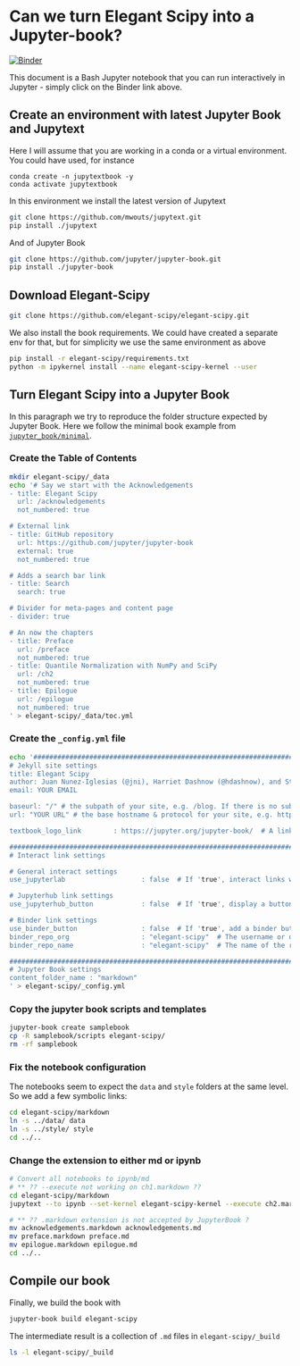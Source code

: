 # Can we turn Elegant Scipy into a Jupyter-book?

[![Binder](https://mybinder.org/badge_logo.svg)](https://mybinder.org/v2/gh/mwouts/jupyter-book-experiments/master?filepath=Elegant_Scipy_as_a_Jupyter_Book.md)

This document is a Bash Jupyter notebook that you can run interactively in Jupyter - simply click on the Binder link above.

## Create an environment with latest Jupyter Book and Jupytext

Here I will assume that you are working in a conda or a virtual environment. You could have used, for instance

```
conda create -n jupytextbook -y
conda activate jupytextbook
```

In this environment we install the latest version of Jupytext

```bash
git clone https://github.com/mwouts/jupytext.git
pip install ./jupytext
```

And of Jupyter Book

```bash
git clone https://github.com/jupyter/jupyter-book.git
pip install ./jupyter-book
```

## Download Elegant-Scipy

```bash
git clone https://github.com/elegant-scipy/elegant-scipy.git
```

We also install the book requirements. We could have created a separate env for that, but for simplicity we use the same environment as above

```bash
pip install -r elegant-scipy/requirements.txt
python -m ipykernel install --name elegant-scipy-kernel --user
```

## Turn Elegant Scipy into a Jupyter Book

In this paragraph we try to reproduce the folder structure expected by Jupyter Book. Here we follow the minimal book example from [`jupyter_book/minimal`](https://github.com/jupyter/jupyter-book/tree/master/jupyter_book/minimal).

### Create the Table of Contents

```bash
mkdir elegant-scipy/_data
echo '# Say we start with the Acknowledgements
- title: Elegant Scipy
  url: /acknowledgements
  not_numbered: true

# External link
- title: GitHub repository
  url: https://github.com/jupyter/jupyter-book
  external: true
  not_numbered: true

# Adds a search bar link
- title: Search
  search: true

# Divider for meta-pages and content page
- divider: true

# An now the chapters
- title: Preface
  url: /preface
  not_numbered: true
- title: Quantile Normalization with NumPy and SciPy
  url: /ch2
  not_numbered: true
- title: Epilogue
  url: /epilogue
  not_numbered: true
' > elegant-scipy/_data/toc.yml
```

### Create the `_config.yml` file

```bash
echo '#######################################################################################
# Jekyll site settings
title: Elegant Scipy
author: Juan Nunez-Iglesias (@jni), Harriet Dashnow (@hdashnow), and Stéfan van der Walt (@stefanv)
email: YOUR EMAIL

baseurl: "/" # the subpath of your site, e.g. /blog. If there is no subpath for your site, use an empty string ""
url: "YOUR URL" # the base hostname & protocol for your site, e.g. http://example.com

textbook_logo_link        : https://jupyter.org/jupyter-book/  # A link for the logo.

#######################################################################################
# Interact link settings

# General interact settings
use_jupyterlab                   : false  # If 'true', interact links will use JupyterLab as the interface

# Jupyterhub link settings
use_jupyterhub_button            : false  # If 'true', display a button that will direct users to a JupyterHub (that you provide)

# Binder link settings
use_binder_button                : false  # If 'true', add a binder button for interactive links
binder_repo_org                  : "elegant-scipy"  # The username or organization that owns this repository
binder_repo_name                 : "elegant-scipy"  # The name of the repository on the web

#######################################################################################
# Jupyter Book settings
content_folder_name : "markdown"
' > elegant-scipy/_config.yml
```

### Copy the jupyter book scripts and templates

```bash
jupyter-book create samplebook
cp -R samplebook/scripts elegant-scipy/
rm -rf samplebook
```

### Fix the notebook configuration

The notebooks seem to expect the `data` and `style` folders at the same level. So we add a few symbolic links:

```bash
cd elegant-scipy/markdown
ln -s ../data/ data
ln -s ../style/ style
cd ../..
```

### Change the extension to either md or ipynb

```bash
# Convert all notebooks to ipynb/md 
# ** ?? --execute not working on ch1.markdown ??
cd elegant-scipy/markdown
jupytext --to ipynb --set-kernel elegant-scipy-kernel --execute ch2.markdown

# ** ?? .markdown extension is not accepted by JupyterBook ?
mv acknowledgements.markdown acknowledgements.md
mv preface.markdown preface.md
mv epilogue.markdown epilogue.md
cd ../..
```

## Compile our book

Finally, we build the book with

```bash
jupyter-book build elegant-scipy
```

The intermediate result is a collection of `.md` files in `elegant-scipy/_build`

```bash
ls -l elegant-scipy/_build
```

